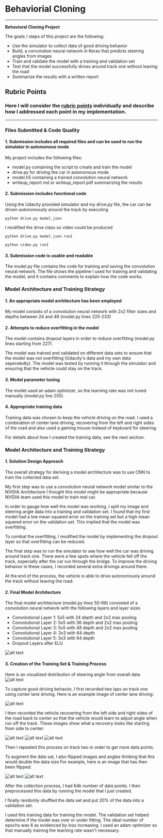 # Behaviorial Cloning


---

**Behavioral Cloning Project**

The goals / steps of this project are the following:
* Use the simulator to collect data of good driving behavior
* Build, a convolution neural network in Keras that predicts steering angles from images
* Train and validate the model with a training and validation set
* Test that the model successfully drives around track one without leaving the road
* Summarize the results with a written report


[//]: # (Image References)


[image2]: ./examples/center.jpg "Center"
[image3]: ./examples/center_pic.jpg "Center 1 Image"
[image4]: ./examples/left_pic.jpg "Left1 Image"
[image5]: ./examples/right_pic.jpg "Right1 Image"
[image6]: ./examples/flip_1.jpg "flip1 Image"
[image7]: ./examples/flip_2.jpg "flip2 Image"
[image8]: ./examples/distribution.png "distribution"
[image9]: ./examples/NVIDIA.png "NVIDIA"

## Rubric Points
### Here I will consider the [rubric points](https://review.udacity.com/#!/rubrics/432/view) individually and describe how I addressed each point in my implementation.  

---
### Files Submitted & Code Quality

#### 1. Submission includes all required files and can be used to run the simulator in autonomous mode

My project includes the following files:
* model.py containing the script to create and train the model
* drive.py for driving the car in autonomous mode
* model.h5 containing a trained convolution neural network
* writeup_report.md or writeup_report.pdf summarizing the results

#### 2. Submission includes functional code
Using the Udacity provided simulator and my drive.py file, the car can be driven autonomously around the track by executing
```
python drive.py model.json
```
I modified the drive class so video could be produced

```
python drive.py model.json run1
```
```
python video.py run1
```

#### 3. Submission code is usable and readable

The model.py file contains the code for training and saving the convolution neural network. The file shows the pipeline I used for training and validating the model, and it contains comments to explain how the code works.

### Model Architecture and Training Strategy

#### 1. An appropriate model architecture has been employed

My model consists of a convolution neural network with 2x2 filter sizes and depths between 24 and 48 (model.py lines 225-233)


#### 2. Attempts to reduce overfitting in the model

The model contains dropout layers in order to reduce overfitting (model.py lines starting from 227).

The model was trained and validated on different data sets to ensure that the model was not overfitting (Udacity's data and my own data seperatedly). The model was tested by running it through the simulator and ensuring that the vehicle could stay on the track.

#### 3. Model parameter tuning

The model used an adam optimizer, so the learning rate was not tuned manually (model.py line 255).

#### 4. Appropriate training data

Training data was chosen to keep the vehicle driving on the road. I used a combination of center lane driving, recovering from the left and right sides of the road and also used a gaming mouse instead of keyboard for steering.

For details about how I created the training data, see the next section.

### Model Architecture and Training Strategy

#### 1. Solution Design Approach


The overall strategy for deriving a model architecture was to use CNN to train the collected data set.

My first step was to use a convolution neural network model similar to the NVIDIA Architecture I thought this model might be appropriate because NVIDIA team used this model to train real car.


In order to gauge how well the model was working, I split my image and steering angle data into a training and validation set. I found that my first model had a low mean squared error on the training set but a high mean squared error on the validation set. This implied that the model was overfitting.

To combat the overfitting, I modified the model by implementing the dropout layer so that overfitting can be reduced.


The final step was to run the simulator to see how well the car was driving around track one. There were a few spots where the vehicle fell off the track, especially after the car run through the bridge. To improve the driving behavior in these cases, I recorded several extra drivings around there.

At the end of the process, the vehicle is able to drive autonomously around the track without leaving the road.

#### 2. Final Model Architecture

The final model architecture (model.py lines 50-68) consisted of a convolution neural network with the following layers and layer sizes
* Convolutional Layer 1: 5x5 with 24 depth and 2x2 max pooling
* Convolutional Layer 2: 5x5 with 36 depth and 2x2 max pooling
* Convolutional Layer 3: 5x5 with 48 depth and 2x2 max pooling
* Convolutional Layer 4: 3x3 with 64 depth
* Convolutional Layer 5: 3x3 with 64 depth
* Dropout Layers after ELU

![alt text][image9]


#### 3. Creation of the Training Set & Training Process
Here is an visualized distribution of steering angle from overall data
![alt text][image8]

To capture good driving behavior, I first recorded two laps on track one using center lane driving. Here is an example image of center lane driving:

![alt text][image2]

I then recorded the vehicle recovering from the left side and right sides of the road back to center so that the vehicle would learn to adjust angle when run off the track. These images show what a recovery looks like starting from side to center:

![alt text][image5]
![alt text][image4]
![alt text][image3]

Then I repeated this process on track two in order to get more data points.

To augment the data sat, I also flipped images and angles thinking that this would double the data size  For example, here is an image that has then been flipped:

![alt text][image6]
![alt text][image7]


After the collection process, I had 64k number of data points. I then preprocessed this data by running the model that I just created.


I finally randomly shuffled the data set and put 20% of the data into a validation set.

I used this training data for training the model. The validation set helped determine if the model was over or under fitting. The ideal number of epochs was 6 as evidenced by loss increasing. I used an adam optimizer so that manually training the learning rate wasn't necessary.
